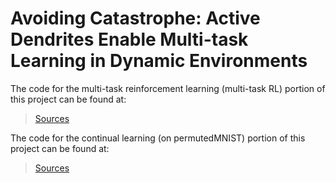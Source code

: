 # Avoiding Catastrophe: Active Dendrites Enable Multi-task Learning in Dynamic Environments

The code for the multi-task reinforcement learning (multi-task RL) portion of this project can be found at:
> [Sources][1]

The code for the continual learning (on permutedMNIST) portion of this project can be found at:
> [Sources][2]

[1]: https://github.com/numenta/nupic.embodied/tree/72cb597/projects/multitask
[2]: https://github.com/numenta/nupic.research/tree/81469dd/projects/dendrites
